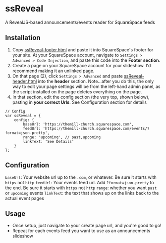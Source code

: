 # ssReveal
A RevealJS-based announcements/events reader for SquareSpace feeds

## Installation
1. Copy [ssReveal-footer.html](https://raw.githubusercontent.com/adamschnaare/ssReveal/master/dist/ssReveal-footer.html) and paste it into SquareSpace's footer for your site. At your SquareSpace account, navigate to `Settings > Advanced > Code Injection`, and paste this code into the **Footer section**.
2. Create a page on your SquareSpace account for your slideshow. I'd recommend making it an unlinked page.
3. On that page (2), click `Settings > Advanced` and paste [ssReveal-header.html](https://raw.githubusercontent.com/adamschnaare/ssReveal/master/dist/ssReveal-header.html) into the **header** section. Note...after you do this, the only way to edit your page settings will be from the left-hand admin panel, as the script installed on the page deletes everything on the page.
4. In that section, edit the config section (the very top, shown below), pasting in **your correct Urls**. See Configuration section for details

```
// Config
var ssReveal = {
    config: {
        baseUrl: 'https://themill-church.squarespace.com',
        feedUrl: 'https://themill-church.squarespace.com/events/?format=json-pretty',
        range: 'upcoming', // past,upcoming
        linkText: 'See Details'
    }
};
```

## Configuration
`baseUrl`: Your website url up to the `.com`, or whatever. Be sure it starts with `https` not `http`
`feedUrl`: Your events feed url. Add `?format=json-pretty` to the end. Be sure it starts with `https` not `http`
`range`: whether you want `past` or `upcoming` events
`linkText`: the text that shows up on the links back to the actual event pages

## Usage
- Once setup, just navigate to your create page url, and you're good to go!
- Repeat for each events feed you want to use as an announcements slideshow
